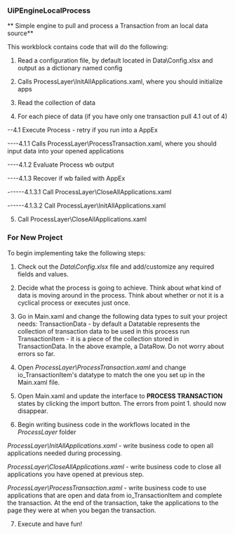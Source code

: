 ### UiPEngineLocalProcess ###
** Simple engine to pull and process a Transaction from an local data source**

This workblock contains code that will do the following:
1. Read a configuration file, by default located in Data\Config.xlsx and output as a dictionary named config

2. Calls ProcessLayer\InitAllApplications.xaml, where you should initialize apps

3. Read the collection of data

4. For each piece of data (if you have only one transaction pull 4.1 out of 4)

--4.1 Execute Process - retry if you run into a AppEx

----4.1.1 Calls ProcessLayer\ProcessTransaction.xaml, where you should input data into your opened applications

----4.1.2 Evaluate Process wb output

----4.1.3 Recover if wb failed with AppEx

------4.1.3.1 Call ProcessLayer\CloseAllApplications.xaml

------4.1.3.2 Call ProcessLayer\InitAllApplications.xaml

5. Call ProcessLayer\CloseAllApplications.xaml

### For New Project ###
To begin implementing take the following steps:

1. Check out the *Data\Config.xlsx* file and add/customize any required fields and values.

2. Decide what the process is going to achieve. Think about what kind of data is moving around in the process. Think about whether or not it is a cyclical process or executes just once.

3. Go in Main.xaml and change the following data types to suit your project needs:
TransactionData - by default a Datatable represents the collection of transaction data to be used in this process run
TransactionItem - it is a piece of the collection stored in TransactionData. In the above example, a DataRow.
Do not worry about errors so far.

4. Open *ProcessLayer\ProcessTransaction.xaml* and change io_TransactionItem's datatype to match the one you set up in the Main.xaml file.

5. Open Main.xaml and update the interface to **PROCESS TRANSACTION** states by clicking the import button. The errors from point 1. should now disappear.

6. Begin writing business code in the workflows located in the *ProcessLayer* folder

*ProcessLayer\InitAllApplications.xaml* - write business code to open all applications needed during processing.

*ProcessLayer\CloseAllApplications.xaml* - write business code to close all applications you have opened at previous step.

*ProcessLayer\ProcessTransaction.xaml* - write business code to use applications that are open and data from io_TransactionItem and complete the transaction. At the end of the transaction, take the applications to the page they were at when you began the transaction.

7. Execute and have fun!
